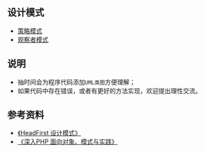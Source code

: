 ## 设计模式
* <a href="https://github.com/hhe0/design-pattern/tree/master/strategy-pattern">策略模式</a>
* <a href="https://github.com/hhe0/design-pattern/tree/master/observer-pattern">观察者模式</a>

## 说明
* 抽时间会为程序代码添加`UML类图`方便理解；
* 如果代码中存在错误，或者有更好的方法实现，欢迎提出理性交流。

## 参考资料
* <a href="https://book.douban.com/subject/6559267/">《HeadFirst 设计模式》</a>
* <a href="https://book.douban.com/subject/2243615/">《深入PHP 面向对象、模式与实践》</a>

